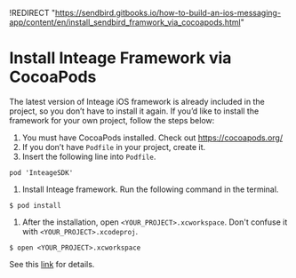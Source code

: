 !REDIRECT "https://sendbird.gitbooks.io/how-to-build-an-ios-messaging-app/content/en/install_sendbird_framwork_via_cocoapods.html"

# Install Inteage Framework via CocoaPods

The latest version of Inteage iOS framework is already included in the project, so you don’t have to install it again. If you’d like to install the framework for your own project, follow the steps below:

1. You must have CocoaPods installed. Check out https://cocoapods.org/
1. If you don’t have ```Podfile``` in your project, create it.
1. Insert the following line into ```Podfile```.
```
pod 'InteageSDK'
```
1. Install Inteage framework. Run the following command in the terminal.
```
$ pod install
```
1. After the installation, open ```<YOUR_PROJECT>.xcworkspace```. Don't confuse it with ```<YOUR_PROJECT>.xcodeproj```.
```
$ open <YOUR_PROJECT>.xcworkspace
```

See this [link](https://inteage.gitbooks.io/inteage-ios-sdk/content/en/download_sdk.html) for details.



